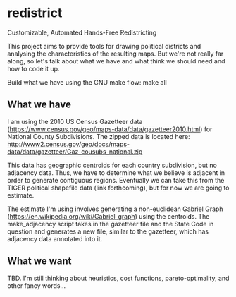 # redistrict
Customizable, Automated Hands-Free Redistricting

This project aims to provide tools for drawing political districts and analysing the characteristics of the resulting maps.  But we're not really far along, so let's talk about what we have and what think we should need and how to code it up.

Build what we have using the GNU make flow:  make all

## What we have

I am using the 2010 US Census Gazetteer data (https://www.census.gov/geo/maps-data/data/gazetteer2010.html) for National County Subdivisions.  The zipped data is located here:  http://www2.census.gov/geo/docs/maps-data/data/gazetteer/Gaz_cousubs_national.zip

This data has geographic centroids for each country subdivision, but no adjacency data.  Thus, we have to determine what we believe is adjacent in order to generate contiguous regions.  Eventually we can take this from the TIGER political shapefile data (link forthcoming), but for now we are going to estimate.

The estimate I'm using involves generating a non-euclidean Gabriel Graph (https://en.wikipedia.org/wiki/Gabriel_graph) using the centroids.  The make_adjacency script takes in the gazetteer file and the State Code in question and generates a new file, similar to the gazetteer, which has adjacency data annotated into it.

## What we want

TBD.  I'm still thinking about heuristics, cost functions, pareto-optimality, and other fancy words...
